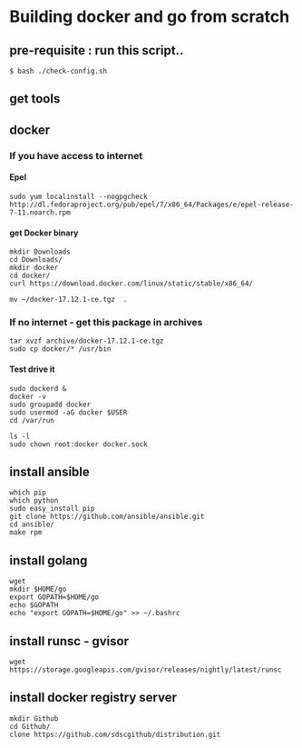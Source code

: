# Building docker and go from scratch

## pre-requisite : run this script..
```
$ bash ./check-config.sh

```


## get tools



## docker 


### If you have access to internet

#### Epel

```
sudo yum localinstall --nogpgcheck http://dl.fedoraproject.org/pub/epel/7/x86_64/Packages/e/epel-release-7-11.noarch.rpm

```

#### get Docker binary

```
mkdir Downloads
cd Downloads/
mkdir docker
cd docker/
curl https://download.docker.com/linux/static/stable/x86_64/

mv ~/docker-17.12.1-ce.tgz  .

```

### If no internet - get this package in archives

```
tar xvzf archive/docker-17.12.1-ce.tgz
sudo cp docker/* /usr/bin

```
#### Test drive it
```
sudo dockerd &
docker -v
sudo groupadd docker
sudo usermod -aG docker $USER
cd /var/run

ls -l
sudo chown root:docker docker.sock
```

## install ansible

```
which pip
which python
sudo easy_install pip
git clone https://github.com/ansible/ansible.git
cd ansible/
make rpm

```

## install golang

```
wget 
mkdir $HOME/go
export GOPATH=$HOME/go
echo $GOPATH
echo "export GOPATH=$HOME/go" >> ~/.bashrc

```

## install runsc - gvisor

```
wget https://storage.googleapis.com/gvisor/releases/nightly/latest/runsc

```

## install docker registry server

```
mkdir Github
cd Github/
clone https://github.com/sdscgithub/distribution.git

```
